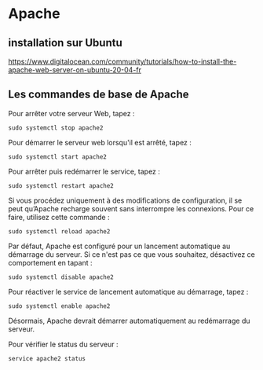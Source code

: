 # Apache

## installation sur Ubuntu

https://www.digitalocean.com/community/tutorials/how-to-install-the-apache-web-server-on-ubuntu-20-04-fr

## Les commandes de base de Apache

Pour arrêter votre serveur Web, tapez :

```sudo systemctl stop apache2```
 
Pour démarrer le serveur web lorsqu'il est arrêté, tapez :

```sudo systemctl start apache2```
 
Pour arrêter puis redémarrer le service, tapez :

``sudo systemctl restart apache2``
 
Si vous procédez uniquement à des modifications de configuration, il se peut qu’Apache recharge souvent sans interrompre les connexions. Pour ce faire, utilisez cette commande :

``sudo systemctl reload apache2``
 
Par défaut, Apache est configuré pour un lancement automatique au démarrage du serveur. Si ce n'est pas ce que vous souhaitez, désactivez ce comportement en tapant :

``sudo systemctl disable apache2``
 
Pour réactiver le service de lancement automatique au démarrage, tapez :

``sudo systemctl enable apache2``
 
Désormais, Apache devrait démarrer automatiquement au redémarrage du serveur.

Pour vérifier le status du serveur :

`service apache2 status`